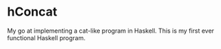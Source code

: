 hConcat
=======

My go at implementing a cat-like program in Haskell. This is my first ever functional Haskell program.
